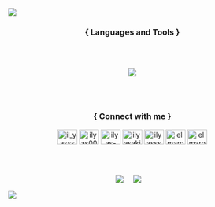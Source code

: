 <!--horizontal divider(gradiant)-->
<img src="https://user-images.githubusercontent.com/73097560/115834477-dbab4500-a447-11eb-908a-139a6edaec5c.gif">

<!--START_SECTION:waka-->

<!--END_SECTION:waka-->




<h3 align="center">{ Languages and Tools }</h3>
<br></br>
<p align="center">
  <a href="https://skillicons.dev">
    <img src="https://skillicons.dev/icons?i=py,nodejs,rust,solidity" />
  </a>
</p>
<br></br> 
<h3 align="center"">{ Connect with me }</h3>
<p align="center">
<a href="https://codepen.io/il_yasss" target="blank"><img align="center" src="https://raw.githubusercontent.com/rahuldkjain/github-profile-readme-generator/master/src/images/icons/Social/codepen.svg" alt="il_yasss" height="30" width="40" /></a>
<a href="https://dev.to/ilyas00" target="blank"><img align="center" src="https://raw.githubusercontent.com/rahuldkjain/github-profile-readme-generator/master/src/images/icons/Social/devto.svg" alt="ilyas00" height="30" width="40" /></a>
<a href="https://linkedin.com/in/ilyas-akioui" target="blank"><img align="center" src="https://raw.githubusercontent.com/rahuldkjain/github-profile-readme-generator/master/src/images/icons/Social/linked-in-alt.svg" alt="ilyas-akioui" height="30" width="40" /></a>
<a href="https://kaggle.com/ilyasakioui" target="blank"><img align="center" src="https://raw.githubusercontent.com/rahuldkjain/github-profile-readme-generator/master/src/images/icons/Social/kaggle.svg" alt="ilyasakioui" height="30" width="40" /></a>
<a href="https://instagram.com/ilyasss_91" target="blank"><img align="center" src="https://raw.githubusercontent.com/rahuldkjain/github-profile-readme-generator/master/src/images/icons/Social/instagram.svg" alt="ilyasss_91" height="30" width="40" /></a>
<a href="https://www.leetcode.com/elmarocchi" target="blank"><img align="center" src="https://raw.githubusercontent.com/rahuldkjain/github-profile-readme-generator/master/src/images/icons/Social/leet-code.svg" alt="elmarocchi" height="30" width="40" /></a>
<a href="https://discord.gg/elmarocchi" target="blank"><img align="center" src="https://raw.githubusercontent.com/rahuldkjain/github-profile-readme-generator/master/src/images/icons/Social/discord.svg" alt="elmarocchi" height="30" width="40" /></a>
</p>
<br></br> 
<!--
<p align="center">
  <a href="https://github.com/Ilyas-00">
    <img align="center" src="https://github-profile-summary-cards.vercel.app/api/cards/profile-details?username=Ilyas-00&hide_border=true&title_color=94b4a4&icon_color=FFFFFF&text_color=FFFFFF&bg_color=000000" alt="hhhhhhhhh"/>
</a>
  <br></br> 
    <img align="center" src="https://github-readme-stats.vercel.app/api?username=Ilyas-00&show_icons=true&hide_border=true&title_color=94b4a4&amp&icon_color=FFFFFF&amp&text_color=FFFFFF&amp&bg_color=000000&count_private=true&include_all_commits=true"/>
    <img align="center" height="195px" src="https://github-readme-stats.vercel.app/api/top-langs/?username=Ilyas-00&text_color=FFFFFF&bg_color=000000&title_color=94b4a4&langs_count=15&layout=compact&hide_border=true" />
  <br></br>-->


</p>
<p align='center'>
<img src="https://komarev.com/ghpvc/?username=Ilyas-00">&nbsp;&nbsp;&nbsp;&nbsp;
<img src="https://img.shields.io/github/followers/Ilyas-00?style=social">&nbsp;&nbsp;&nbsp;&nbsp;
<!-- <img src="https://visitor-badge.glitch.me/badge?page_id=chinmay29hub.visitor-badge"> -->
</p>
<!--horizontal divider(gradiant)-->
<img src="https://user-images.githubusercontent.com/73097560/115834477-dbab4500-a447-11eb-908a-139a6edaec5c.gif"> 
